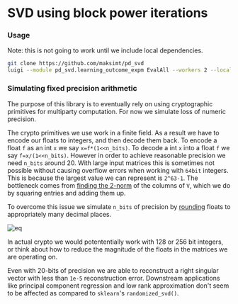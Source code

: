 # SVD using block power iterations

### Usage
Note: this is not going to work until we include local dependencies.

```bash
git clone https://github.com/maksimt/pd_svd
luigi --module pd_svd.learning_outcome_expm EvalAll --workers 2 --local-scheduler
```

### Simulating fixed precision arithmetic

The purpose of this library is to eventually rely on
using cryptographic primitives for multiparty computation.
For now we simulate loss of numeric precision.

The crypto primitives we use work in a finite field.
As a result we have to encode our floats to integers, and then decode them back.
To encode a float `f` as an int `x` we say `x=f*(1<<n_bits)`.
To decode a int `x` into a float `f` we say `f=x/(1<<n_bits)`.
However in order to achieve reasonable precision we need `n_bits` around 20.
With large input matrices this is sometimes not possible
without causing overflow errors when working with `64bit` integers.
This is because the largest value we can represent is `2^63-1`.
The bottleneck comes from [finding the 2-norm](https://github.com/maksimt/pd_svd/blob/master/blockpower_svd.py#L76) of the columns of `V`,
which we do by squaring entries and adding them up.

To overcome this issue we simulate `n_bits` of precision by [rounding](https://github.com/maksimt/pd_svd/blob/master/blockpower_svd.py#L17)
floats to appropriately many decimal places.
 
![eq](https://latex.codecogs.com/gif.latex?\LARGE&space;\begin{align*}&space;n_{bits}&=\lceil\frac{\log(10^d)}{\log&space;2}\rceil\\&space;d&\approx\frac{\log(e^{\log(2)n_{bits}})}{\log&space;10}&space;\end{align*})

In actual crypto we would potententially work with 128 or 256 bit integers,
or think about how to reduce the magnitude of the floats in the matrices we are operating on.

Even with 20-bits of precision we are able to reconstruct a right singular vector 
with less than `1e-5` reconstruction error.
Downstream applications like principal component regression and low rank approximation
don't seem to be affected as compared to `sklearn`'s `randomized_svd()`.
